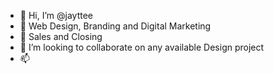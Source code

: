- 👋 Hi, I’m @jayttee
- 👀 Web Design, Branding and Digital Marketing
- 🌱 Sales and Closing
- 💞️ I’m looking to collaborate on any available Design project
- 📫 

<!---
jayttee/jayttee is a ✨ special ✨ repository because its `README.md` (this file) appears on your GitHub profile.
You can click the Preview link to take a look at your changes.
--->

